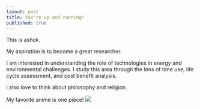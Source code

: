 ```yaml
---
layout: post
title: You're up and running!
published: true
---
```

This is ashok. 

My aspiration is to become a great researcher. 

I am interested in understanding the role of technologies in energy and environmental challenges. I study this area through the lens of time use, life cycle assessment, and cost benefit analysis. 

i also love to think about philosophy and religion. 

My favorite anime is one piece!
![]({{site.baseurl}}/https://github.com/axs5498/axs5498.github.io/blob/master/images/luffyxmeat_by_pinwheeleatery-d9azjox.jpg)